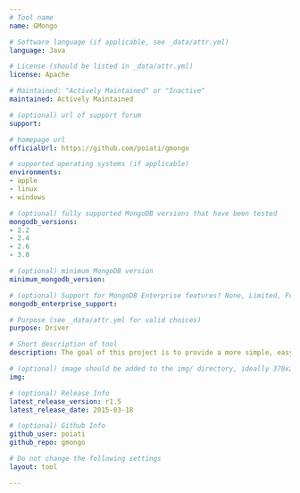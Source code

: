 ```yaml
---
# Tool name
name: GMongo

# Software language (if applicable, see _data/attr.yml)
language: Java

# License (should be listed in _data/attr.yml)
license: Apache

# Maintained: "Actively Maintained" or "Inactive"
maintained: Actively Maintained

# (optional) url of support forum
support: 

# homepage url
officialUrl: https://github.com/poiati/gmongo

# supported operating systems (if applicable)
environments:
- apple
- linux
- windows

# (optional) fully supported MongoDB versions that have been tested
mongodb_versions:
- 2.2
- 2.4
- 2.6
- 3.0

# (optional) minimum MongoDB version
minimum_mongodb_version:

# (optional) Support for MongoDB Enterprise features? None, Limited, Full
mongodb_enterprise_support: 

# Purpose (see _data/attr.yml for valid choices)
purpose: Driver

# Short description of tool
description: The goal of this project is to provide a more simple, easy to use and less verbose API to work with MongoDB using the Groovy programming language.

# (optional) image should be added to the img/ directory, ideally 370x200px
img: 

# (optional) Release Info
latest_release_version: r1.5
latest_release_date: 2015-03-18

# (optional) Github Info
github_user: poiati
github_repo: gmongo

# Do not change the following settings
layout: tool

---
```

